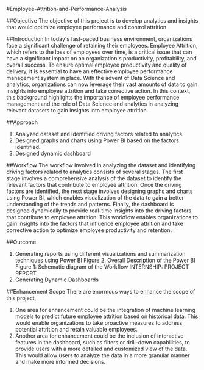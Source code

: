 #Employee-Attrition-and-Performance-Analysis

##Objective
The objective of this project is to develop analytics and insights that would optimize employee 
performance and control attrition

##Introduction
In today's fast-paced business environment, organizations face a significant challenge of retaining 
their employees. Employee Attrition, which refers to the loss of employees over time, is a critical issue 
that can have a significant impact on an organization's productivity, profitability, and overall success. 
To ensure optimal employee productivity and quality of delivery, it is essential to have an effective 
employee performance management system in place. 
With the advent of Data Science and analytics, organizations can now leverage their vast amounts of 
data to gain insights into employee attrition and take corrective action.
In this context, this background highlights the importance of employee performance management 
and the role of Data Science and analytics in analyzing relevant datasets to gain insights into 
employee attrition.

##Approach
1. Analyzed dataset and identified driving factors related to analytics. 
2. Designed graphs and charts using Power BI based on the factors identified.
3. Designed dynamic dashboard

##Workflow
The workflow involved in analyzing the dataset and identifying driving factors related to analytics 
consists of several stages. The first stage involves a comprehensive analysis of the dataset to identify 
the relevant factors that contribute to employee attrition. Once the driving factors are identified, the 
next stage involves designing graphs and charts using Power BI, which enables visualization of the 
data to gain a better understanding of the trends and patterns. Finally, the dashboard is designed 
dynamically to provide real-time insights into the driving factors that contribute to employee 
attrition. This workflow enables organizations to gain insights into the factors that influence employee 
attrition and take corrective action to optimize employee productivity and retention.

##Outcome
1. Generating reports using different visualizations and summarization techniques using Power BI
Figure 2: Overall Description of the Power BI
Figure 1: Schematic diagram of the Workflow
INTERNSHIP: PROJECT REPORT
2. Generating Dynamic Dashboards

##Enhancement Scope
There are enormous ways to enhance the scope of this project,
1. One area for enhancement could be the integration of machine learning models to predict future 
employee attrition based on historical data. This would enable organizations to take proactive 
measures to address potential attrition and retain valuable employees.
2. Another area for enhancement could be the inclusion of interactive features in the dashboard, 
such as filters or drill-down capabilities, to provide users with a more detailed and customized 
view of the data. This would allow users to analyze the data in a more granular manner and make 
more informed decisions.